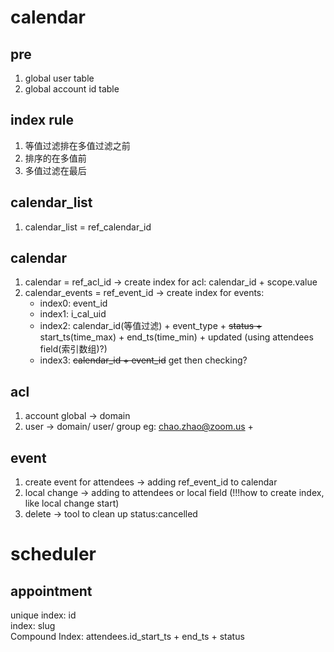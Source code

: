 # calendar 

## pre 
1. global user table 
2. global account id table 

## index rule
1. 等值过滤排在多值过滤之前
2. 排序的在多值前
3. 多值过滤在最后

## calendar_list
1. calendar_list = ref_calendar_id

## calendar 
1. calendar = ref_acl_id -> create index for acl: calendar_id + scope.value
2. calendar_events = ref_event_id -> create index for events: 
   - index0: event_id
   - index1: i_cal_uid
   - index2: calendar_id(等值过滤) + event_type + ~~status +~~ start_ts(time_max) + end_ts(time_min) + updated (using attendees field(索引数组)?)
   - index3: ~~calendar_id + event_id~~ get then checking?

## acl 
1. account global -> domain 
2. user -> domain/ user/ group
eg: chao.zhao@zoom.us + 

## event
1. create event for attendees -> adding ref_event_id to calendar 
2. local change -> adding to attendees or local field (!!!how to create index, like local change start) 
3. delete -> tool to clean up status:cancelled

# scheduler 

## appointment

unique index: id  
index: slug  
Compound Index: attendees.id_start_ts + end_ts + status
